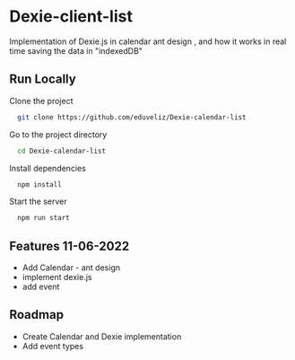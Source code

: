 
# Dexie-client-list

Implementation of Dexie.js in calendar ant design , and how it works in real time saving the data in "indexedDB"

## Run Locally

Clone the project

```bash
  git clone https://github.com/eduveliz/Dexie-calendar-list
```

Go to the project directory

```bash
  cd Dexie-calendar-list
```

Install dependencies

```bash
  npm install
```

Start the server

```bash
  npm run start
```


## Features 11-06-2022

- Add Calendar - ant design
- implement dexie.js
- add event



## Roadmap

- Create Calendar and Dexie implementation
- Add event types


